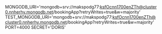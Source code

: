 MONGODB_URI='mongodb+srv://makspodg77:ksfOcnn1700enZTh@cluster0.nnherhy.mongodb.net/bookingApp?retryWrites=true&w=majority' TEST_MONGODB_URI='mongodb+srv://makspodg77:ksfOcnn1700enZTh@cluster0.nnherhy.mongodb.net/bookingApp?retryWrites=true&w=majority' PORT=4000 SECRET='DORIS'
